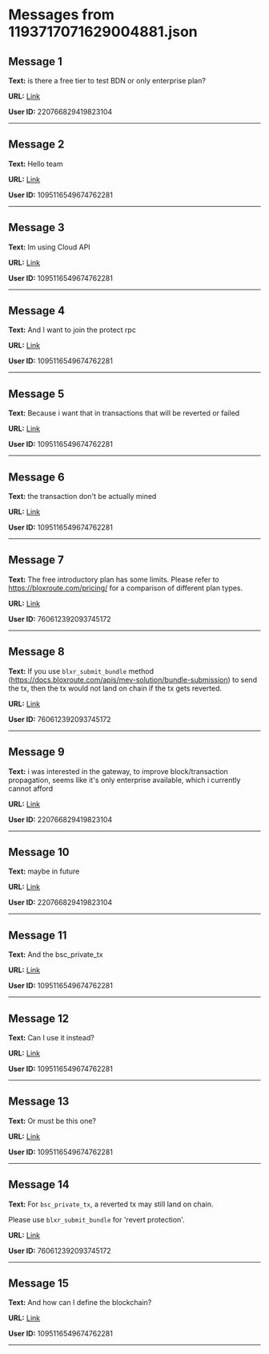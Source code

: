 # Messages from 1193717071629004881.json

## Message 1

**Text:** is there a free tier to test BDN or only enterprise plan?

**URL:** [Link](https://discord.com/channels/638409433860407300/638409433860407302/1193717071629004881)

**User ID:** 220766829419823104

---

## Message 2

**Text:** Hello team

**URL:** [Link](https://discord.com/channels/638409433860407300/638409433860407302/1193902261475233823)

**User ID:** 1095116549674762281

---

## Message 3

**Text:** Im using Cloud API

**URL:** [Link](https://discord.com/channels/638409433860407300/638409433860407302/1193902317943140383)

**User ID:** 1095116549674762281

---

## Message 4

**Text:** And I want to join the protect rpc

**URL:** [Link](https://discord.com/channels/638409433860407300/638409433860407302/1193902376759865446)

**User ID:** 1095116549674762281

---

## Message 5

**Text:** Because i want that in transactions that will be reverted or failed

**URL:** [Link](https://discord.com/channels/638409433860407300/638409433860407302/1193902435438170272)

**User ID:** 1095116549674762281

---

## Message 6

**Text:** the transaction don't be actually mined

**URL:** [Link](https://discord.com/channels/638409433860407300/638409433860407302/1193902476039045161)

**User ID:** 1095116549674762281

---

## Message 7

**Text:** The free introductory plan has some limits. Please refer to https://bloxroute.com/pricing/ for a comparison of different plan types.

**URL:** [Link](https://discord.com/channels/638409433860407300/638409433860407302/1194016406564519966)

**User ID:** 760612392093745172

---

## Message 8

**Text:** If you use `blxr_submit_bundle` method (https://docs.bloxroute.com/apis/mev-solution/bundle-submission) to send the tx, then the tx would not land on chain if the tx gets reverted.

**URL:** [Link](https://discord.com/channels/638409433860407300/638409433860407302/1194016688098771095)

**User ID:** 760612392093745172

---

## Message 9

**Text:** i was interested in the gateway, to improve block/transaction propagation, seems like it's only enterprise available, which i currently cannot afford

**URL:** [Link](https://discord.com/channels/638409433860407300/638409433860407302/1194017390309158992)

**User ID:** 220766829419823104

---

## Message 10

**Text:** maybe in future

**URL:** [Link](https://discord.com/channels/638409433860407300/638409433860407302/1194017436530384987)

**User ID:** 220766829419823104

---

## Message 11

**Text:** And the bsc_private_tx

**URL:** [Link](https://discord.com/channels/638409433860407300/638409433860407302/1194045510407950479)

**User ID:** 1095116549674762281

---

## Message 12

**Text:** Can I use it instead?

**URL:** [Link](https://discord.com/channels/638409433860407300/638409433860407302/1194045510407950479)

**User ID:** 1095116549674762281

---

## Message 13

**Text:** Or must be this one?

**URL:** [Link](https://discord.com/channels/638409433860407300/638409433860407302/1194047416471658496)

**User ID:** 1095116549674762281

---

## Message 14

**Text:** For `bsc_private_tx`, a reverted tx may still land on chain.

Please use `blxr_submit_bundle` for 'revert protection'.

**URL:** [Link](https://discord.com/channels/638409433860407300/638409433860407302/1194056534150356993)

**User ID:** 760612392093745172

---

## Message 15

**Text:** And how can I define the blockchain?

**URL:** [Link](https://discord.com/channels/638409433860407300/638409433860407302/1194254633271578694)

**User ID:** 1095116549674762281

---

